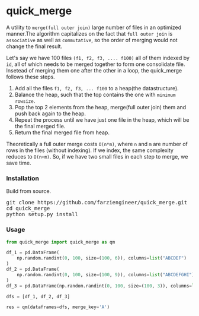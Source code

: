 # quick_merge
A utility to `merge(full outer join)` large number of files in an optimized manner.The algorithm capitalizes on the fact that `full outer join` is `associative` as well as `commutative`, so the order of merging would not change the final result.

Let's say we have 100 files `(f1, f2, f3, .... f100)` all of them indexed by `id`, all of which needs to be merged together to form one consolidate file. Insetead of merging them one after the other in a loop, the quick_merge follows these steps.

1. Add all the files `f1, f2, f3, ... f100` to a heap(the datastructure).
2. Balance the heap, such that the top contains the one with `minimum rowsize`. 
3. Pop the top 2 elements from the heap, merge(full outer join) them and push back again to the heap.
4. Repeat the process until we have just one file in the heap, which will be the final merged file.
5. Return the final merged file from heap.

Theoretically a full outer merge costs `O(n*m)`, where `n` and `m` are number of rows in the files (without indexing).
If we index, the same complexity reduces to `O(n+m)`. So, if we have two small files in each step to merge, we save time.


### Installation
Build from source.
<pre>
git clone https://github.com/farziengineer/quick_merge.git
cd quick_merge
python setup.py install
</pre>
### Usage
```python
from quick_merge import quick_merge as qm

df_1 = pd.DataFrame(
    np.random.randint(0, 100, size=(100, 6)), columns=list("ABCDEF")
)
df_2 = pd.DataFrame(
    np.random.randint(0, 100, size=(100, 9)), columns=list("ABCDEFGHI")
)
df_3 = pd.DataFrame(np.random.randint(0, 100, size=(100, 3)), columns=list("ABC"))

dfs = [df_1, df_2, df_3]

res = qm(dataframes=dfs, merge_key='A')
  ```
